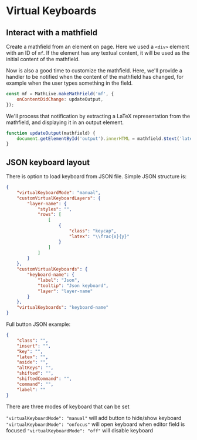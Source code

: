 # Virtual Keyboards

## Interact with a mathfield

Create a mathfield from an element on page. Here we used a `<div>` element
with an ID of `mf`. If the element has any textual content, it will be used
as the initial content of the mathfield.

Now is also a good time to customize the mathfield. Here, we'll provide a
handler to be notified when the content of the mathfield has changed, for
example when the user types something in the field.

```javascript
const mf = MathLive.makeMathField('mf', {
    onContentDidChange: updateOutput,
});
```

We'll process that notification by extracting a LaTeX representation from the
mathfield, and displaying it in an output element.

```javascript
function updateOutput(mathfield) {
    document.getElementById('output').innerHTML = mathfield.$text('latex');
}
```

## JSON keyboard layout

There is option to load keyboard from JSON file.
Simple JSON structure is:

```json
{
    "virtualKeyboardMode": "manual",
    "customVirtualKeyboardLayers": {
        "layer-name": {
            "styles": "",
            "rows": [
                [
                    {
                        "class": "keycap",
                        "latex": "\\frac{x}{y}"
                    }
                ]
            ]
        }
    },
    "customVirtualKeyboards": {
        "keyboard-name": {
            "label": "Json",
            "tooltip": "Json keyboard",
            "layer": "layer-name"
        }
    },
    "virtualKeyboards": "keyboard-name"
}
```

Full button JSON example:

```json
{
    "class": "",
    "insert": "",
    "key": "",
    "latex": "",
    "aside": "",
    "altKeys": "",
    "shifted": "",
    "shiftedCommand": "",
    "command": "",
    "label": ""
}
```

There are three modes of keyboard that can be set

`"virtualKeyboardMode": "manual"` will add button to hide/show keyboard
`"virtualKeyboardMode": "onfocus"` will open keyboard when editor field is focused
`"virtualKeyboardMode": "off"` will disable keyboard
